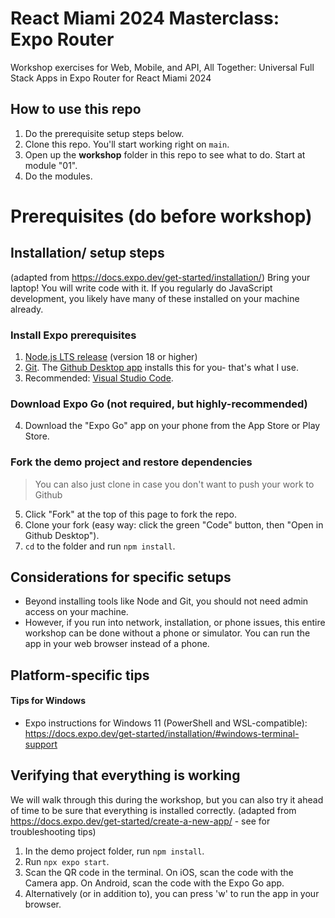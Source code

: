 # React Miami 2024 Masterclass: Expo Router
Workshop exercises for Web, Mobile, and API, All Together: Universal Full Stack Apps in Expo Router for React Miami 2024

## How to use this repo
1. Do the prerequisite setup steps below.
2. Clone this repo. You'll start working right on `main`.
3. Open up the **workshop** folder in this repo to see what to do. Start at module "01".
4. Do the modules.

# Prerequisites (do before workshop)

## Installation/ setup steps
(adapted from https://docs.expo.dev/get-started/installation/)
Bring your laptop! You will write code with it. If you regularly do JavaScript development, you likely have many of these installed on your machine already.

### Install Expo prerequisites
1. [Node.js LTS release](https://nodejs.org/en/) (version 18 or higher)
2. [Git](https://git-scm.com/). The [Github Desktop app](https://desktop.github.com/) installs this for you- that's what I use.
3. Recommended: [Visual Studio Code](https://code.visualstudio.com/download). 
### Download Expo Go (not required, but highly-recommended)
4. Download the "Expo Go" app on your phone from the App Store or Play Store.
### Fork the demo project and restore dependencies
> You can also just clone in case you don't want to push your work to Github

5. Click "Fork" at the top of this page to fork the repo.
6. Clone your fork (easy way: click the green "Code" button, then "Open in Github Desktop").
7. `cd` to the folder and run `npm install`.

## Considerations for specific setups
- Beyond installing tools like Node and Git, you should not need admin access on your machine.
- However, if you run into network, installation, or phone issues, this entire workshop can be done without a phone or simulator. You can run the app in your web browser instead of a phone.

## Platform-specific tips
#### Tips for Windows
- Expo instructions for Windows 11 (PowerShell and WSL-compatible): https://docs.expo.dev/get-started/installation/#windows-terminal-support

## Verifying that everything is working
We will walk through this during the workshop, but you can also try it ahead of time to be sure that everything is installed correctly.
(adapted from https://docs.expo.dev/get-started/create-a-new-app/ - see for troubleshooting tips)
1. In the demo project folder, run `npm install`.
2. Run `npx expo start`.
3. Scan the QR code in the terminal. On iOS, scan the code with the Camera app. On Android, scan the code with the Expo Go app.
4. Alternatively (or in addition to), you can press 'w' to run the app in your browser.
